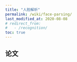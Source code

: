 ```yaml
---
title: "人脸解析"
permalink: /wiki/face-parsing/
last_modified_at: 2020-08-08
# redirect_from:
#   - /recognition/
toc: true
---
```



## 论文